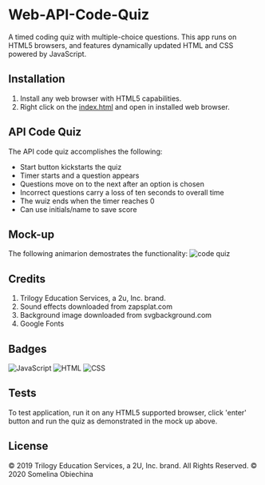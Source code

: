 # Web-API-Code-Quiz

A timed coding quiz with multiple-choice questions. This app runs on HTML5 browsers, and features dynamically updated HTML and CSS powered by JavaScript. 

## Installation 

1. Install any web browser with HTML5 capabilities.
2. Right click on the [index.html](./index.html) and open in installed web browser. 

## API Code Quiz 

The API code quiz accomplishes the following: 

- Start button kickstarts the quiz
- Timer starts and a question appears
- Questions move on to the next after an option is chosen 
- Incorrect questions carry a loss of ten seconds to overall time 
- The wuiz ends when the timer reaches 0 
- Can use initials/name to save score 

## Mock-up 

The following animarion demostrates the functionality: 
![code quiz](./Demo/Code_Quiz_Demo.gif)

## Credits 

1. Trilogy Education Services, a 2u, Inc. brand. 
2. Sound effects downloaded from zapsplat.com 
3. Background image downloaded from svgbackground.com 
4. Google Fonts 


## Badges 

![JavaScript](https://img.shields.io/badge/JavaScript-30.1%25-yellow)
![HTML](https://img.shields.io/badge/HTML-47.8%25-red)
![CSS](https://img.shields.io/badge/CSS-22.1%25-blue)


## Tests 

To test application, run it on any HTML5 supported browser, click 'enter' button and run the quiz as demonstrated in the mock up above.


## License 

© 2019 Trilogy Education Services, a 2U, Inc. brand. All Rights Reserved.
© 2020 Somelina Obiechina 


